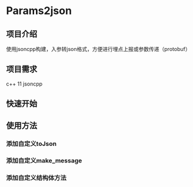 # Params2json
## 项目介绍
使用jsoncpp构建，入参转json格式，方便进行埋点上报或参数传递（protobuf）
## 项目需求
c++ 11
jsoncpp
## 快速开始

## 使用方法
### 添加自定义toJson

### 添加自定义make_message

### 添加自定义结构体方法
